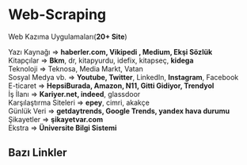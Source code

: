 # Web-Scraping
 Web Kazıma Uygulamaları(**20+ Site**)<br>
 
Yazı Kaynağı => **haberler.com, Vikipedi , Medium, Ekşi Sözlük** <br>
Kitapçılar => **Bkm**, dr, kitapyurdu, idefix, kitapseç, **kidega** <br>
Teknoloji => Teknosa, Media Markt, Vatan <br>
Sosyal Medya vb. => **Youtube, Twitter**, LinkedIn, **Instagram**, Facebook <br>
E-ticaret => **HepsiBurada, Amazon, N11, Gitti Gidiyor, Trendyol**  <br>
İş İlanı => **Kariyer.net, indeed**, glassdoor <br>
Karşılaştırma Siteleri => **epey**, cimri, akakçe <br>
Günlük Veri => **getdaytrends, Google Trends, yandex hava durumu** <br>
Şikayetler => **şikayetvar.com** <br>
Ekstra => **Üniversite Bilgi Sistemi**<br>


## Bazı Linkler 
